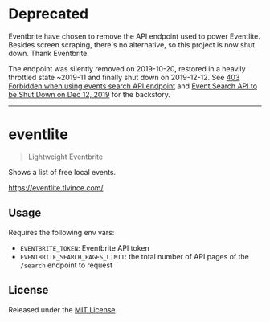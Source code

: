 # Deprecated

Eventbrite have chosen to remove the API endpoint used to power Eventlite. Besides screen scraping, there's no alternative, so this project is now shut down. Thank Eventbrite.

The endpoint was silently removed on 2019-10-20, restored in a heavily throttled state ~2019-11 and finally shut down on 2019-12-12. See [403 Forbidden when using events search API endpoint][1] and [Event Search API to be Shut Down on Dec 12, 2019][2] for the backstory.

[1]: https://groups.google.com/forum/#!topic/eventbrite-api/-E0MG7THMsc
[2]: https://groups.google.com/forum/#!topic/eventbrite-api/FT2MsDswdrA

---

# eventlite

> Lightweight Eventbrite

Shows a list of free local events.

https://eventlite.tlvince.com/

## Usage

Requires the following env vars:

- `EVENTBRITE_TOKEN`: Eventbrite API token
- `EVENTBRITE_SEARCH_PAGES_LIMIT`: the total number of API pages of the `/search` endpoint to request

## License

Released under the [MIT License](https://tlvince.mit-license.org/).
